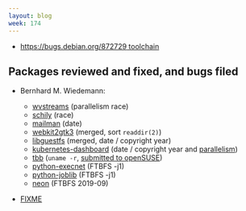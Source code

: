 ```yaml
---
layout: blog
week: 174
---
```


* [https://bugs.debian.org/872729 toolchain](https://salsa.debian.org/gnome-team/gtk2/commit/7deeede44c844e99402816ebc035de4d575f3db0)

Packages reviewed and fixed, and bugs filed
-------------------------------------------

* Bernhard M. Wiedemann:
    * [wvstreams](https://build.opensuse.org/request/show/630334) (parallelism race)
    * [schily](https://build.opensuse.org/request/show/630357) (race)
    * [mailman](https://build.opensuse.org/request/show/630980) (date)
    * [webkit2gtk3](https://bugs.webkit.org/show_bug.cgi?id=188738) (merged, sort `readdir(2)`)
    * [libguestfs](https://www.redhat.com/archives/libguestfs/2018-August/msg00230.html) (merged, date / copyright year)
    * [kubernetes-dashboard](https://github.com/kubernetes/dashboard/pull/3233) (date / copyright year and [parallelism](https://github.com/kubernetes/dashboard/issues/3234))
    * [tbb](https://github.com/01org/tbb/pull/82) (`uname -r`, [submitted to openSUSE](build.opensuse.org/request/show/631209))
    * [python-execnet](https://github.com/pytest-dev/execnet/pull/84) (FTBFS -j1)
    * [python-joblib](https://github.com/joblib/joblib/issues/758) (FTBFS -j1)
    * [neon](https://bugzilla.opensuse.org/show_bug.cgi?id=1105995) (FTBFS 2019-09)

* [FIXME](https://salsa.debian.org/postgresql/postgresql-common/commit/c32ca637e093b4a1a3207ccbd86d82e56d9c5937)
